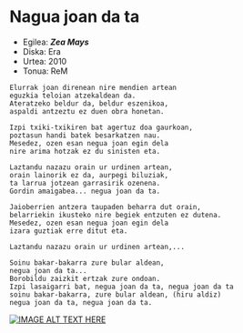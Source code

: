 # Nagua joan da ta

* Egilea: ***Zea Mays***
* Diska: Era
* Urtea: 2010
* Tonua: ReM

```
Elurrak joan direnean nire mendien artean
eguzkia teloian atzekaldean da. 
Ateratzeko beldur da, beldur eszenikoa,
aspaldi antzeztu ez duen obra honetan. 

Izpi txiki-txikiren bat agertuz doa gaurkoan, 
poztasun handi batek besarkatzen nau. 
Mesedez, ozen esan negua joan egin dela 
nire arima hotzak ez du sinisten eta. 

Laztandu nazazu orain ur urdinen artean, 
orain lainorik ez da, aurpegi biluziak, 
ta larrua jotzean garrasirik ozenena. 
Gordin amaigabea... negua joan da ta.

Jaioberrien antzera taupaden beharra dut orain,
belarriekin ikusteko nire begiek entzuten ez dutena.
Mesedez, ozen esan negua joan egin dela 
izara guztiak erre ditut eta.

Laztandu nazazu orain ur urdinen artean,...

Soinu bakar-bakarra zure bular aldean, 
negua joan da ta... 
Borobildu zaizkit ertzak zure ondoan. 
Izpi lasaigarri bat, negua joan da ta, negua joan da ta
soinu bakar-bakarra, zure bular aldean, (hiru aldiz)
negua joan da ta, negua joan da ta.
```

[![IMAGE ALT TEXT HERE](http://img.youtube.com/vi/7jrRM7y8yHA/0.jpg)](http://www.youtube.com/watch?v=7jrRM7y8yHA)
